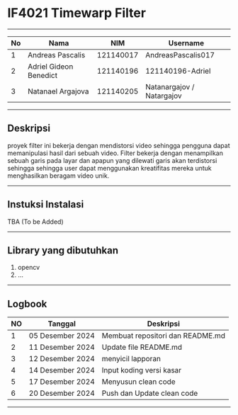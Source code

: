 # **IF4021 Timewarp Filter**

---

| No | Nama                | NIM        |  Username  |
|----|---------------------|------------|------------|
| 1  | Andreas Pascalis | 121140017   | AndreasPascalis017 |
| 2  | Adriel Gideon Benedict| 121140196  |   121140196-Adriel       |
| 3  | Natanael Argajova    | 121140205 | Natanargajov / Natargajov  |

---

## **Deskripsi**
proyek filter ini bekerja dengan mendistorsi video sehingga pengguna dapat memanipulasi hasil dari sebuah video. Filter bekerja dengan menampilkan sebuah garis pada layar  dan apapun yang dilewati garis akan terdistorsi sehingga sehingga user dapat menggunakan kreatifitas mereka untuk menghasilkan beragam video unik.

---

## **Instuksi Instalasi**
TBA (To be Added)

---

## **Library yang dibutuhkan**
1. opencv
2. ...

---

## **Logbook**
|NO| Tanggal | Deskripsi|
|--|---------|----------|
|1 | 05 Desember 2024 | Membuat repositori dan README.md|
|2 | 11 Desember 2024 | Update file README.md |
|3 | 12 Desember 2024 | menyicil lapporan |
|4 | 14 Desember 2024 | Input koding versi kasar |
|5 | 17 Desember 2024 | Menyusun clean code |
|6 | 20 Desember 2024 | Push dan Update clean code |
---
